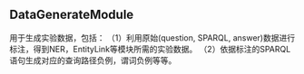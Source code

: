 ## DataGenerateModule
用于生成实验数据，包括：
（1）利用原始(question, SPARQL, answer)数据进行标注，得到NER，EntityLink等模块所需的实验数据。
（2）依据标注的SPARQL语句生成对应的查询路径负例，谓词负例等等。